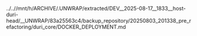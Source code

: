 ../..//mnt/h/ARCHIVE/.UNWRAP/extracted/DEV__2025-08-17__1833__host-duri-head/__UNWRAP/83a25563c4/backup_repository/20250803_201338_pre_refactoring/duri_core/DOCKER_DEPLOYMENT.md